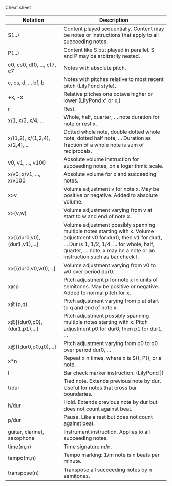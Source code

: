 Cheat sheet

| Notation | Description |
| --- | --- |
| S(...)                      | Content played sequentially. Content may be notes or instructions that apply to all succeeding notes. |
| P(...)                      | Content like S but played in parallel. S and P may be arbitrarily nested. |
| c0, cs0, df0, ..., cf7, c7  | Notes with absolute pitch. |
| c, cs, d, ... bf, b         | Notes with pitches relative to most recent pitch (LilyPond style).|
| +x, -x                      | Relative pitches one octave higher or lower (LilyPond x' or x,)
| r                           | Rest. |
| x/1, x/2, x/4, ...          | Whole, half, quarter, ... note duration for note or rest x. |
| x/(1,2), x/(1,2,4), x(2,4), ... | Dotted whole note, double dotted whole note, dotted half note, ... Duration as fraction of a whole note is sum of reciprocals. |
| v0, v1, ..., v100           | Absolute volume instruction for succeeding notes, on a logarithmic scale. |
| x/v0, x/v1, ..., x/v100     | Absolute volume for x and succeeding notes. |
| x>v                         | Volume adjustment v for note x. May be positive or negative. Added to absolute volume. |
| x>(v,w)                     | Volume adjustment varying from v at start to w and end of note x. |
| x>[(dur0,v0),(dur1,v1),...] | Volume adjustment possibly spanning multiple notes starting with x. Volume adjustment v0 for dur0, then v1 for dur1, ... Dur is 1, 1/2, 1/4, ... for whole, half, quarter, ... note. x may be a note or an instruction such as bar check I. |
| x>[(dur0,v0,w0),...]        | Volume adjustment varying from v0 to w0 over period dur0. |
| x@p                         | Pitch adjustment p for note x in units of semitones. May be positive or negative. Added to normal pitch for x. |
| x@(p,q)                     | Pitch adjustment varying from p at start to q and end of note x. |
| x@[(dur0,p0),(dur1,p1),...] | Pitch adjustment possibly spanning multiple notes starting with x. Pitch adjustment p0 for dur0, then p1 for dur1, ... |
| x@[(dur0,p0,q0),...]        | Pitch adjustment varying from p0 to q0 over period dur0, ... |
| x*n                         | Repeat x n times, where x is S(), P(), or a note. |
| I                           | Bar check marker instruction. (LilyPond \|) |
| t/dur                       | Tied note. Extends previous note by dur. Useful for notes that cross bar boundaries. |
| h/dur                       | Hold. Extends previous note by dur but does not count against beat. |
| p/dur                       | Pause. Like a rest but does not count against beat. |
| guitar, clarinet, saxophone | Instrument instruction. Applies to all succeeding notes. |
| time(m,n)                   | Time signature m/n.
| tempo(m,n)                  | Tempo marking: 1/m note is n beats per minute. |
| transpose(n)                | Transpose all succeeding notes by n semitones. |


